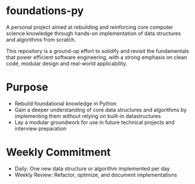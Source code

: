 # foundations-py

A personal project aimed at rebuilding and reinforcing core computer science knowledge through hands-on implementation of data structures and algorithms from scratch.

This repository is a ground-up effort to solidify and revisit the fundamentals that power efficient software engineering, with a strong emphasis on clean code,
modular design and real-world applicability. 

# Purpose
- Rebuild foundational knowledge in Python
- Gain a deeper understanding of core data structures and algorithms by implementing them without relying on built-in datastructures 
- Lay a modular groundwork for use in future technical projects and interview preparation

# Weekly Commitment
- Daily: One new data structure or algorithm implemented per day
- Weekly Review: Refactor, optimize, and document implementations
